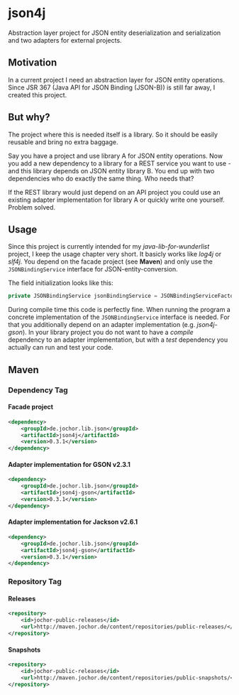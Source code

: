 # json4j
Abstraction layer project for JSON entity deserialization and serialization and two adapters for external projects.

## Motivation
In a current project I need an abstraction layer for JSON entity operations. Since JSR 367 (Java API for JSON Binding (JSON-B)) is still far away, I created this project.

## But why?
The project where this is needed itself is a library. So it should be easily reusable and bring no extra baggage.

Say you have a project and use library A for JSON entity operations. Now you add a new dependency to a library for a REST service you want to use - and this library depends on JSON entity library B. You end up with two dependencies who do exactly the same thing. Who needs that?

If the REST library would just depend on an API project you could use an existing adapter implementation for library A or quickly write one yourself. Problem solved.

## Usage
Since this project is currently intended for my *java-lib-for-wunderlist* project, I keep the usage chapter very short. It basicly works like *log4j* or *slf4j*. You depend on the facade project (see **Maven**) and only use the `JSONBindingService` interface for JSON-entity-conversion.

The field initialization looks like this:

```java
private JSONBindingService jsonBindingService = JSONBindingServiceFactory.create();
```

During compile time this code is perfectly fine. When running the program a concrete implementation of the `JSONBindingService` interface is needed. For that you additionally depend on an adapter implementation (e.g. *json4j-gson*). In your library project you do not want to have a *compile* dependency to an adapter implementation, but with a *test* dependency you actually can run and test your code.

## Maven

### Dependency Tag

#### Facade project

```xml
<dependency>
	<groupId>de.jochor.lib.json</groupId>
	<artifactId>json4j</artifactId>
	<version>0.3.1</version>
</dependency>
```

#### Adapter implementation for GSON v2.3.1

```xml
<dependency>
	<groupId>de.jochor.lib.json</groupId>
	<artifactId>json4j-gson</artifactId>
	<version>0.3.1</version>
</dependency>
```

#### Adapter implementation for Jackson v2.6.1

```xml
<dependency>
	<groupId>de.jochor.lib.json</groupId>
	<artifactId>json4j-gson</artifactId>
	<version>0.3.1</version>
</dependency>
```

### Repository Tag

#### Releases

```xml
<repository>
	<id>jochor-public-releases</id>
	<url>http://maven.jochor.de/content/repositories/public-releases/</url>
</repository>
```

#### Snapshots

```xml
<repository>
	<id>jochor-public-releases</id>
	<url>http://maven.jochor.de/content/repositories/public-snapshots/</url>
</repository>
```
